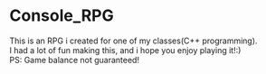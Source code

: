 # Console_RPG
 This is an RPG i created for one of my classes(C++ programming).\
 I had a lot of fun making this, and i hope you enjoy playing it!:)\
 PS: Game balance not guaranteed!
